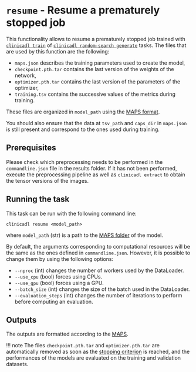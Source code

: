# `resume` - Resume a prematurely stopped job

This functionality allows to resume a prematurely stopped job trained with
[`clinicadl train`](Introduction.md) of [`clinicadl random-search generate`](../RandomSearch.md) tasks.
The files that are used by this function are the following:

- `maps.json` describes the training parameters used to create the
  model,
- `checkpoint.pth.tar` contains the last version of the weights of the network,
- `optimizer.pth.tar` contains the last version of the parameters of the optimizer,
- `training.tsv` contains the successive values of the metrics during training.

These files are organized in `model_path` using the [MAPS format](../Introduction.md).

You should also ensure that the data at `tsv_path` and `caps_dir` in `maps.json`
is still present and correspond to the ones used during training.

## Prerequisites

Please check which preprocessing needs to
be performed in the `commandline.json` file in the results folder. If it has
not been performed, execute the preprocessing pipeline as well as `clinicadl
extract` to obtain the tensor versions of the images.

## Running the task
This task can be run with the following command line:
```Text
clinicadl resume <model_path>

```
where `model_path` (str) is a path to the [MAPS folder](../Introduction.md) of the model.

By default, the arguments corresponding to computational resources will be the same
as the ones defined in `commandline.json`. However, it is possible to change them
by using the following options:

- `--nproc` (int) changes the number of workers used by the DataLoader.
- `--use_cpu` (bool) forces using CPUs.
- `--use_gpu` (bool) forces using a GPU.
- `--batch_size` (int) changes the size of the batch used in the DataLoader.
- `--evaluation_steps` (int) changes the number of iterations to perform before
computing an evaluation.

## Outputs

The outputs are formatted according to the [MAPS](../Introduction.md).

!!! note
    The files `checkpoint.pth.tar` and `optimizer.pth.tar` are automatically removed as soon
    as the [stopping criterion](Details.md#stopping-criterion) is reached, and the 
    performances of the models are evaluated on the training and validation datasets.
